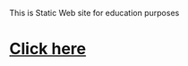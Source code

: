 This is Static Web site for education purposes
<br>
<h1><a href="https://kara710.github.io">Click here</a><h1>
